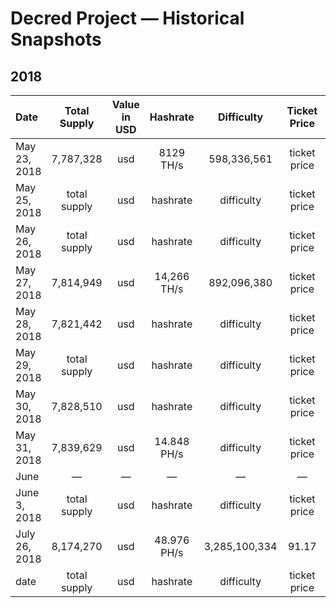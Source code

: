 # Decred Project — Historical Snapshots
## 2018

| Date | Total Supply | Value in USD | Hashrate | Difficulty | Ticket Price | Ticket Pool |
| :------ | :-----------: | :-----------: | :-----------: | :-----------: | :-----------: | :-----------: |
| May 23, 2018 | 7,787,328 | usd | 8129 TH/s | 598,336,561 | ticket price | 47.34% |
| May 25, 2018 | total supply | usd | hashrate | difficulty | ticket price | ticket pool |
| May 26, 2018 | total supply | usd | hashrate | difficulty | ticket price | ticket pool |
| May 27, 2018 | 7,814,949 | usd | 14,266 TH/s | 892,096,380 | ticket price | ticket pool |
| May 28, 2018 | 7,821,442 | usd | hashrate | difficulty | ticket price | ticket pool |
| May 29, 2018 | total supply | usd | hashrate | difficulty | ticket price | ticket pool |
| May 30, 2018 | 7,828,510 | usd | hashrate | difficulty | ticket price | ticket pool |
| May 31, 2018 | 7,839,629 | usd | 14.848 PH/s | difficulty | ticket price | 46,89% |
| June | — | — | — | — | — | — | — |
| June 3, 2018 | total supply | usd | hashrate | difficulty | ticket price | ticket pool |
| July 26, 2018 | 8,174,270 | usd | 48.976 PH/s | 3,285,100,334 | 91.17 | 46.67% |
| date | total supply | usd | hashrate | difficulty | ticket price | ticket pool |
